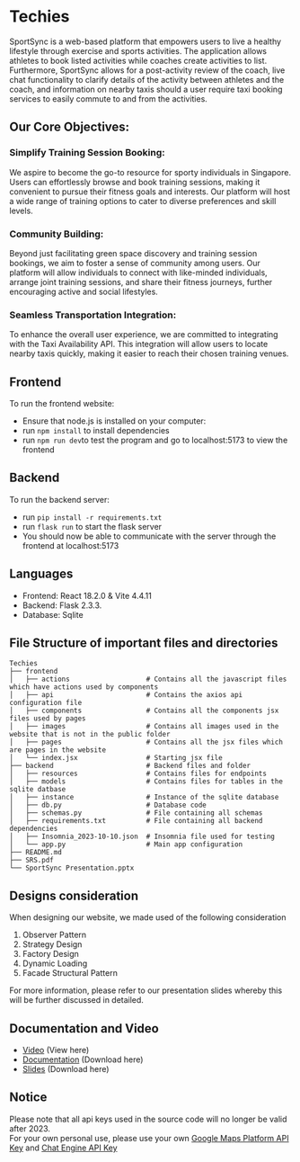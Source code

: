 # Techies

SportSync is a web-based platform that empowers users to live a healthy lifestyle through exercise and sports activities. The application allows athletes to book listed activities while coaches create activities to list. Furthermore, SportSync allows for a post-activity review of the coach, live chat functionality to clarify details of the activity between athletes and the coach, and information on nearby taxis should a user require taxi booking services to easily commute to and from the activities.  

## Our Core Objectives:

### Simplify Training Session Booking: 
We aspire to become the go-to resource for sporty individuals in Singapore. Users can effortlessly browse and book training sessions, making it convenient to pursue their fitness goals and interests. Our platform will host a wide range of training options to cater to diverse preferences and skill levels.

### Community Building: 
Beyond just facilitating green space discovery and training session bookings, we aim to foster a sense of community among users. Our platform will allow individuals to connect with like-minded individuals, arrange joint training sessions, and share their fitness journeys, further encouraging active and social lifestyles.

### Seamless Transportation Integration: 
To enhance the overall user experience, we are committed to integrating with the Taxi Availability API. This integration will allow users to locate nearby taxis quickly, making it easier to reach their chosen training venues. 

## Frontend
To run the frontend website:
- Ensure that node.js is installed on your computer:
- run ```npm install``` to install dependencies
- run ```npm run dev```to test the program and go to localhost:5173 to view the frontend

## Backend
To run the backend server:
- run ```pip install -r requirements.txt```
- run ```flask run``` to start the flask server
- You should now be able to communicate with the server through the frontend at localhost:5173

## Languages
- Frontend: React 18.2.0 & Vite 4.4.11
- Backend: Flask 2.3.3.
- Database: Sqlite

## File Structure of important files and directories

    Techies
    ├── frontend
    │   ├── actions                   # Contains all the javascript files which have actions used by components
    │   ├── api                       # Contains the axios api configuration file
    │   ├── components                # Contains all the components jsx files used by pages
    │   ├── images                    # Contains all images used in the website that is not in the public folder
    │   ├── pages                     # Contains all the jsx files which are pages in the website
    │   └── index.jsx                 # Starting jsx file
    ├── backend                       # Backend files and folder
    │   ├── resources                 # Contains files for endpoints
    │   ├── models                    # Contains files for tables in the sqlite datbase 
    │   ├── instance                  # Instance of the sqlite database
    │   ├── db.py                     # Database code
    │   ├── schemas.py                # File containing all schemas
    │   ├── requirements.txt          # File containing all backend dependencies
    │   ├── Insomnia_2023-10-10.json  # Insomnia file used for testing
    │   └── app.py                    # Main app configuration
    ├── README.md
    ├── SRS.pdf
    └── SportSync Presentation.pptx
    
## Designs consideration
When designing our website, we made used of the following consideration
1. Observer Pattern
2. Strategy Design
3. Factory Design
4. Dynamic Loading
5. Facade Structural Pattern

For more information, please refer to our presentation slides whereby this will be further discussed in detailed.

## Documentation and Video
- [Video](https://www.youtube.com/watch?v=1rgdCgu9vcY) (View here)
- [Documentation]() (Download here)
- [Slides](https://github.com/DennisDCCH/Techies/blob/main/SportSync%20Presentation.pptx) (Download here)

## Notice
Please note that all api keys used in the source code will no longer be valid after 2023. <br />
For your own personal use, please use your own [Google Maps Platform API Key](https://developers.google.com/maps) and [Chat Engine API Key](https://chatengine.io/)
